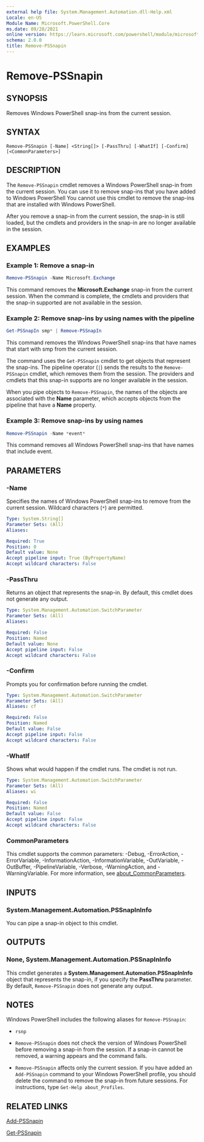 ```yaml
---
external help file: System.Management.Automation.dll-Help.xml
Locale: en-US
Module Name: Microsoft.PowerShell.Core
ms.date: 09/28/2021
online version: https://learn.microsoft.com/powershell/module/microsoft.powershell.core/remove-pssnapin?view=powershell-5.1&WT.mc_id=ps-gethelp
schema: 2.0.0
title: Remove-PSSnapin
---
```


# Remove-PSSnapin

## SYNOPSIS
Removes Windows PowerShell snap-ins from the current session.

## SYNTAX

```
Remove-PSSnapin [-Name] <String[]> [-PassThru] [-WhatIf] [-Confirm] [<CommonParameters>]
```

## DESCRIPTION

The `Remove-PSSnapin` cmdlet removes a Windows PowerShell snap-in from the current session. You can
use it to remove snap-ins that you have added to Windows PowerShell You cannot use this cmdlet to
remove the snap-ins that are installed with Windows PowerShell.

After you remove a snap-in from the current session, the snap-in is still loaded, but the cmdlets
and providers in the snap-in are no longer available in the session.

## EXAMPLES

### Example 1: Remove a snap-in

```powershell
Remove-PSSnapin -Name Microsoft.Exchange
```

This command removes the **Microsoft.Exchange** snap-in from the current session. When the command
is complete, the cmdlets and providers that the snap-in supported are not available in the session.

### Example 2: Remove snap-ins by using names with the pipeline

```powershell
Get-PSSnapIn smp* | Remove-PSSnapIn
```

This command removes the Windows PowerShell snap-ins that have names that start with smp from the
current session.

The command uses the `Get-PSSnapin` cmdlet to get objects that represent the snap-ins. The pipeline
operator (`|`) sends the results to the `Remove-PSSnapin` cmdlet, which removes them from the
session. The providers and cmdlets that this snap-in supports are no longer available in the
session.

When you pipe objects to `Remove-PSSnapin`, the names of the objects are associated with the
**Name** parameter, which accepts objects from the pipeline that have a **Name** property.

### Example 3: Remove snap-ins by using names

```powershell
Remove-PSSnapin -Name *event*
```

This command removes all Windows PowerShell snap-ins that have names that include event.

## PARAMETERS

### -Name

Specifies the names of Windows PowerShell snap-ins to remove from the current session.
Wildcard characters (`*`) are permitted.

```yaml
Type: System.String[]
Parameter Sets: (All)
Aliases:

Required: True
Position: 0
Default value: None
Accept pipeline input: True (ByPropertyName)
Accept wildcard characters: False
```

### -PassThru

Returns an object that represents the snap-in. By default, this cmdlet does not generate any output.

```yaml
Type: System.Management.Automation.SwitchParameter
Parameter Sets: (All)
Aliases:

Required: False
Position: Named
Default value: None
Accept pipeline input: False
Accept wildcard characters: False
```

### -Confirm

Prompts you for confirmation before running the cmdlet.

```yaml
Type: System.Management.Automation.SwitchParameter
Parameter Sets: (All)
Aliases: cf

Required: False
Position: Named
Default value: False
Accept pipeline input: False
Accept wildcard characters: False
```

### -WhatIf

Shows what would happen if the cmdlet runs. The cmdlet is not run.

```yaml
Type: System.Management.Automation.SwitchParameter
Parameter Sets: (All)
Aliases: wi

Required: False
Position: Named
Default value: False
Accept pipeline input: False
Accept wildcard characters: False
```

### CommonParameters

This cmdlet supports the common parameters: -Debug, -ErrorAction, -ErrorVariable,
-InformationAction, -InformationVariable, -OutVariable, -OutBuffer, -PipelineVariable, -Verbose,
-WarningAction, and -WarningVariable. For more information, see [about_CommonParameters](https://go.microsoft.com/fwlink/?LinkID=113216).

## INPUTS

### System.Management.Automation.PSSnapInInfo

You can pipe a snap-in object to this cmdlet.

## OUTPUTS

### None, System.Management.Automation.PSSnapInInfo

This cmdlet generates a **System.Management.Automation.PSSnapInInfo** object that represents the
snap-in, if you specify the **PassThru** parameter. By default, `Remove-PSSnapin` does not generate
any output.

## NOTES

Windows PowerShell includes the following aliases for `Remove-PSSnapin`:

- `rsnp`

- `Remove-PSSnapin` does not check the version of Windows PowerShell before removing a snap-in from
  the session. If a snap-in cannot be removed, a warning appears and the command fails.
- `Remove-PSSnapin` affects only the current session. If you have added an `Add-PSSnapin` command to
  your Windows PowerShell profile, you should delete the command to remove the snap-in from future
  sessions. For instructions, type `Get-Help about_Profiles`.

## RELATED LINKS

[Add-PSSnapin](Add-PSSnapin.md)

[Get-PSSnapin](Get-PSSnapin.md)
